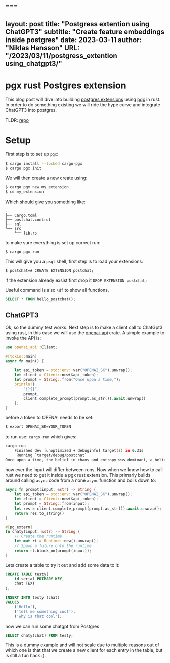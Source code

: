# ---
layout:     post 
title:      "Postgress extention using ChatGPT3"
subtitle:   "Create feature embeddings inside postgres"
date:       2023-03-11
author:     "Niklas Hansson"
URL: "/2023/03/11/postgress_extention using_chatgpt3/"
---


# pgx rust Postgres extension

This blog post will dive into building [postgres extensions](https://www.postgresql.org/docs/current/sql-createextension.html) using [pgx](https://www.postgresql.org/docs/current/sql-createextension.html) in rust. In order to do something existing we will ride the hype curve and integrate ChatGPT3 into postgres. 

TLDR: [repo](https://github.com/NikeNano/PostChat)

# Setup 

First step is to set up `pgx`: 

```bash
$ cargo install --locked cargo-pgx
$ cargo pgx init
```

We will then create a new create using: 

```bash
$ cargo pgx new my_extension
$ cd my_extension
```

Which should give you something like: 

```
.
├── Cargo.toml
├── postchat.control
├── sql
└── src
    └── lib.rs
```

to make sure everything is set up correct run: 

```bash
$ cargo pgx run
```

This will give you a `psql` shell, first step is to load your extensions: 

```
$ postchat=# CREATE EXTENSION postchat;
```

if the extension already exsist first drop it `DROP EXTENSION postchat;`

Useful command is also `\df` to show all functions. 

```SQL
SELECT * FROM hello_postchat();
```

## ChatGPT3


Ok, so the dummy test works. Next step is to make a client call to ChatGpt3 using rust, in this case we will use the [openai-api](https://github.com/deontologician/openai-api-rust/) crate. A simple example to invoke the API is: 


```rust 
use openai_api::Client;

#[tokio::main]
async fn main() {

    let api_token = std::env::var("OPENAI_SK").unwrap();
    let client = Client::new(&api_token);
    let prompt = String::from("Once upon a time,");
    println!(
        "{}{}",
        prompt,
        client.complete_prompt(prompt.as_str()).await.unwrap()
    );
}
```

before a token to OPENAI needs to be set:

``` bash 
$ export OPENAI_SK=YOUR_TOKEN
```
to run use: `cargo run` which gives: 

```bash 
cargo run
    Finished dev [unoptimized + debuginfo] target(s) in 0.31s
     Running `target/debug/postchat`
Once upon a time, the belief in chaos and entropy was dominant, a belief credited to the first French
```
how ever the input will differ between runs. Now when we know how to call rust we need to get it inside a pgx rust extension. This primarly builds around calling `async` code from a none `async` function and boils down to: 


```rust 
async fn prompt(input: &str) -> String {
    let api_token = std::env::var("OPENAI_SK").unwrap();
    let client = Client::new(&api_token);
    let prompt = String::from(input);
    let res = client.complete_prompt(prompt.as_str()).await.unwrap();
    return res.to_string()
}

#[pg_extern]
fn chaty(input: &str) -> String {
    // Create the runtime
    let mut rt = Runtime::new().unwrap();
    // Spawn a future onto the runtime
    return rt.block_on(prompt(input)); 
}
```


Lets create a table to try it out and add some data to it: 

```SQL
CREATE TABLE testy(
    id serial PRIMARY KEY,
    chat TEXT
);
```

```SQL
INSERT INTO testy (chat)
VALUES
    ('Hello'),
    ('tell me something cool'),
    ('why is that cool');
```

now we can run some chatgpt from Postgres

```SQL
SELECT chaty(chat) FROM testy;
```

This is a dummy example and will not scale due to multiple reasons out of which one is that that we create a new client for each entry in the table, but is still a fun hack :). 
